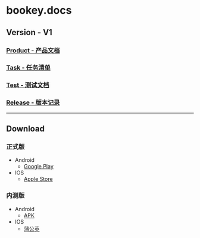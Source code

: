 # bookey.docs

## Version - V1

### [Product - 产品文档](https://github.com/bookey-dev/bookey.docs/issues/1)

### [Task - 任务清单](https://github.com/bookey-dev/bookey.docs/projects/2)

### [Test - 测试文档](https://github.com/bookey-dev/bookey.docs/issues/3)

### [Release - 版本记录](https://github.com/bookey-dev/bookey.docs/issues/5)

--- 

## Download

### 正式版
- Android
   - [Google Play](https://play.google.com/store/apps/details?id=app.bookey)
- IOS
   - [Apple Store](https://apps.apple.com/cn/app/id1490069864)

### 内测版
- Android
   - [APK](https://wxit.oss-cn-shanghai.aliyuncs.com/apk/bookey/bookey-release.apk)
- IOS
   - [蒲公英](https://www.pgyer.com/hwqs)
